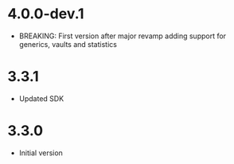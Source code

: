 # 4.0.0-dev.1

- BREAKING: First version after major revamp adding support for generics, vaults and statistics

# 3.3.1

- Updated SDK

# 3.3.0

- Initial version